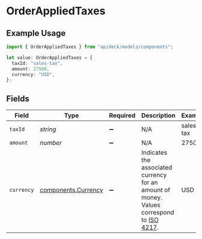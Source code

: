 # OrderAppliedTaxes

## Example Usage

```typescript
import { OrderAppliedTaxes } from "apideck/models/components";

let value: OrderAppliedTaxes = {
  taxId: "sales-tax",
  amount: 27500,
  currency: "USD",
};
```

## Fields

| Field                                                                                                                              | Type                                                                                                                               | Required                                                                                                                           | Description                                                                                                                        | Example                                                                                                                            |
| ---------------------------------------------------------------------------------------------------------------------------------- | ---------------------------------------------------------------------------------------------------------------------------------- | ---------------------------------------------------------------------------------------------------------------------------------- | ---------------------------------------------------------------------------------------------------------------------------------- | ---------------------------------------------------------------------------------------------------------------------------------- |
| `taxId`                                                                                                                            | *string*                                                                                                                           | :heavy_minus_sign:                                                                                                                 | N/A                                                                                                                                | sales-tax                                                                                                                          |
| `amount`                                                                                                                           | *number*                                                                                                                           | :heavy_minus_sign:                                                                                                                 | N/A                                                                                                                                | 27500                                                                                                                              |
| `currency`                                                                                                                         | [components.Currency](../../models/components/currency.md)                                                                         | :heavy_minus_sign:                                                                                                                 | Indicates the associated currency for an amount of money. Values correspond to [ISO 4217](https://en.wikipedia.org/wiki/ISO_4217). | USD                                                                                                                                |